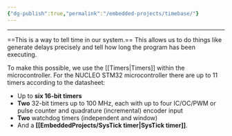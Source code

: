 ```yaml
---
{"dg-publish":true,"permalink":"/embedded-projects/timebase/"}
---
```


---
==This is a way to tell time in our system.== This allows us to do things like generate delays precisely and tell how long the program has been executing.

To make this possible, we use the [[Timers\|Timers]] within the microcontroller. For the NUCLEO STM32 microcontroller there are up to 11 timers according to the datasheet: 
- Up to **six 16-bit timers**
- **Two** 32-bit timers up to 100 MHz, each with up to four IC/OC/PWM or pulse counter and quadrature (incremental) encoder input
- **Two** watchdog timers (independent and window) 
- And a **[[EmbeddedProjects/SysTick timer\|SysTick timer]]**.